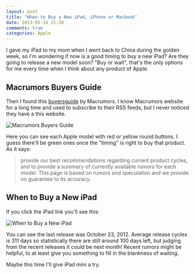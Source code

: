 ```yaml
---
layout: post
title: "When to Buy a New iPad, iPhone or Macbook"
date: 2013-05-16 21:50
comments: true
categories: Apple
---
```


I gave my iPad to my mom when I went back to China during the golden week, so I'm wondering if now is a good timing to buy a new iPad? Are they going to release a new model soon? "Buy or wait", that's the only options for me every time when I think about any product of Apple.

## Macrumors Buyers Guide

Then I found this [buyersguide](http://buyersguide.macrumors.com/) by Macrumors. I know Macrumors website for a long time and used to subscribe to their RSS feeds, but I never noticed they have a this website.

![Macrumors Buyers Guide](http://cdn.kinopyo.com/images/macrumors_buyers_guide.png)

Here you can see each Apple model with red or yellow round buttons. I guess there'll be green ones once the "timing" is right to buy that product. As it says:

> provide our best recommendations regarding current product cycles, and to provide a summary of currently available rumors for each model. This page is based on rumors and speculation and we provide no guarantee to its accuracy.

## When to Buy a New iPad

If you click the iPad link you'll see this:

![When to Buy a New iPad](http://cdn.kinopyo.com/images/when_to_buy_a_new_ipad.png)

You can see the last release was October 23, 2012. Average 
release cycles is 311 days so statistically there are still around 100 days left, but judging from the recent releases it could be next month! Recent rumors might be helpful, to at least give you something to fill in the blankness of waiting.

Maybe this time I'll give iPad mini a try.
